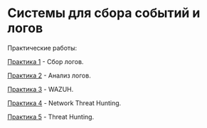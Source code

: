 # Системы для сбора событий и логов

Практические работы:

[Практика 1](https://github.com/AntonOcheredko/SSSL/tree/main/Pr1) - Сбор логов.

[Практика 2](https://github.com/AntonOcheredko/SSSL/tree/main/Pr2) - Анализ логов.

[Практика 3](https://github.com/AntonOcheredko/SSSL/tree/main/Pr3) - WAZUH.

[Практика 4](https://github.com/AntonOcheredko/SSSL/tree/main/Pr4) - Network Threat Hunting.

[Практика 5](https://github.com/AntonOcheredko/SSSL/tree/main/Pr5) - Threat Hunting.
